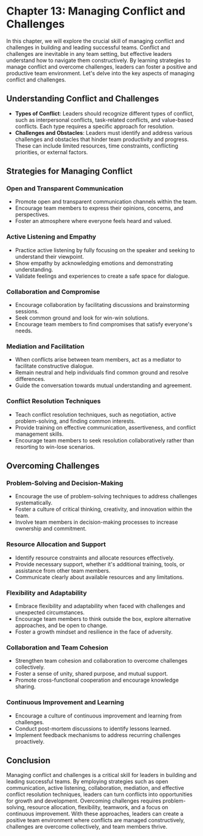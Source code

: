 Chapter 13: Managing Conflict and Challenges
============================================

In this chapter, we will explore the crucial skill of managing conflict and challenges in building and leading successful teams. Conflict and challenges are inevitable in any team setting, but effective leaders understand how to navigate them constructively. By learning strategies to manage conflict and overcome challenges, leaders can foster a positive and productive team environment. Let's delve into the key aspects of managing conflict and challenges.

Understanding Conflict and Challenges
-------------------------------------

* **Types of Conflict**: Leaders should recognize different types of conflict, such as interpersonal conflicts, task-related conflicts, and value-based conflicts. Each type requires a specific approach for resolution.
* **Challenges and Obstacles**: Leaders must identify and address various challenges and obstacles that hinder team productivity and progress. These can include limited resources, time constraints, conflicting priorities, or external factors.

Strategies for Managing Conflict
--------------------------------

### Open and Transparent Communication

* Promote open and transparent communication channels within the team.
* Encourage team members to express their opinions, concerns, and perspectives.
* Foster an atmosphere where everyone feels heard and valued.

### Active Listening and Empathy

* Practice active listening by fully focusing on the speaker and seeking to understand their viewpoint.
* Show empathy by acknowledging emotions and demonstrating understanding.
* Validate feelings and experiences to create a safe space for dialogue.

### Collaboration and Compromise

* Encourage collaboration by facilitating discussions and brainstorming sessions.
* Seek common ground and look for win-win solutions.
* Encourage team members to find compromises that satisfy everyone's needs.

### Mediation and Facilitation

* When conflicts arise between team members, act as a mediator to facilitate constructive dialogue.
* Remain neutral and help individuals find common ground and resolve differences.
* Guide the conversation towards mutual understanding and agreement.

### Conflict Resolution Techniques

* Teach conflict resolution techniques, such as negotiation, active problem-solving, and finding common interests.
* Provide training on effective communication, assertiveness, and conflict management skills.
* Encourage team members to seek resolution collaboratively rather than resorting to win-lose scenarios.

Overcoming Challenges
---------------------

### Problem-Solving and Decision-Making

* Encourage the use of problem-solving techniques to address challenges systematically.
* Foster a culture of critical thinking, creativity, and innovation within the team.
* Involve team members in decision-making processes to increase ownership and commitment.

### Resource Allocation and Support

* Identify resource constraints and allocate resources effectively.
* Provide necessary support, whether it's additional training, tools, or assistance from other team members.
* Communicate clearly about available resources and any limitations.

### Flexibility and Adaptability

* Embrace flexibility and adaptability when faced with challenges and unexpected circumstances.
* Encourage team members to think outside the box, explore alternative approaches, and be open to change.
* Foster a growth mindset and resilience in the face of adversity.

### Collaboration and Team Cohesion

* Strengthen team cohesion and collaboration to overcome challenges collectively.
* Foster a sense of unity, shared purpose, and mutual support.
* Promote cross-functional cooperation and encourage knowledge sharing.

### Continuous Improvement and Learning

* Encourage a culture of continuous improvement and learning from challenges.
* Conduct post-mortem discussions to identify lessons learned.
* Implement feedback mechanisms to address recurring challenges proactively.

Conclusion
----------

Managing conflict and challenges is a critical skill for leaders in building and leading successful teams. By employing strategies such as open communication, active listening, collaboration, mediation, and effective conflict resolution techniques, leaders can turn conflicts into opportunities for growth and development. Overcoming challenges requires problem-solving, resource allocation, flexibility, teamwork, and a focus on continuous improvement. With these approaches, leaders can create a positive team environment where conflicts are managed constructively, challenges are overcome collectively, and team members thrive.

